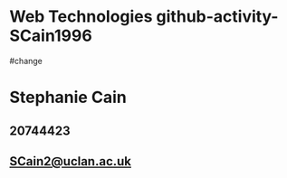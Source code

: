 # Web Technologies github-activity-SCain1996
#change
# Stephanie Cain
## 20744423
## SCain2@uclan.ac.uk


